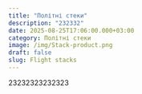 ```yaml
---
title: "Політні стеки"
description: "232332"
date: 2025-08-25T17:06:00.000+03:00
category: Політні стеки
image: /img/Stack-product.png
draft: false
slug: Flight stacks
---
```

23232323232323

